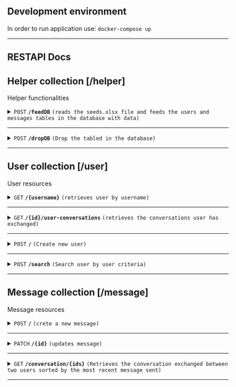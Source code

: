 ## Development environment

In order to run application use:
      `docker-compose up`

------------------------------------------------------------------------------------------
## RESTAPI Docs
## Helper collection [/helper]
Helper functionalities

<details>
 <summary>
      <code>POST</code> <code><b>/feedDB</b></code> 
      <code>(reads the seeds.xlsx file and feeds the users and messages tables in the database with data)</code>
</summary>

##### Responses

> | http code     | content-type                      | response                                                            |
> |---------------|-----------------------------------|---------------------------------------------------------------------|
> | `200`         | `application/json`        | `{"messages": "Messages created", "users": "Users created"}`                                |
> | `400`         | `application/json`                | `{"error": "Error message"}`                            |

##### Example

> 
>  http://localhost:3000/helper/feedDB
> 

</details>

------------------------------------------------------------------------------------------------------------------------------------------------------------------------------------------

<details>
 <summary>
      <code>POST</code> <code><b>/dropDB</b></code> 
      <code>(Drop the tabled in the database)</code>
</summary>

##### Responses

> | http code     | content-type                      | response                                                            |
> |---------------|-----------------------------------|---------------------------------------------------------------------|
> | `200`         | `application/json`        | `{"description": "DROP OK"}`                                |
> | `400`         | `application/json`                | `{"error": "Error message"}`                            |

##### Example

> 
>  http://localhost:3000/helper/dropDB
> 

</details>

------------------------------------------------------------------------------------------------------------------------------------------------------------------------------------------


## User collection [/user]
User resources

<details>
 <summary>
      <code>GET</code> <code><b>/{username}</b></code> 
      <code>(retrieves user by username)</code>
</summary>

##### Parameters

> | name      |  type     | data type               | description                                                           |
> |-----------|-----------|-------------------------|-----------------------------------------------------------------------|
> | username      |  required | string   | username of user  |

##### Responses

> | http code     | content-type                      | response                                                            |
> |---------------|-----------------------------------|---------------------------------------------------------------------|
> | `200`         | `application/json`        | `{"id": 1, "firstname": "Marios", "lastname": "Pats", "username": "marios", "gender": "Male", "birthday": "2000-01-01"}`                                |
> | `400`         | `application/json`                | `{"error": "Error message"}`                            |

##### Example

> 
>  http://localhost:3000/user/marios
> 

</details>

----------------------------------------------------------------------------------------------------------

<details>
 <summary>
      <code>GET</code> <code><b>/{id}/user-conversations</b></code> 
      <code>(retrieves the conversations user has exchanged)</code>
</summary>

##### Parameters

> | name      |  type     | data type               | description                                                           |
> |-----------|-----------|-------------------------|-----------------------------------------------------------------------|
> | id      |  required |    | id of user |

##### Query params

> | name      |  type     | data type               | description                                                           |
> |-----------|-----------|-------------------------|-----------------------------------------------------------------------|
> | fields      |  optional | string seperated with comma(,)   | fields of message object  |
>| limit      |  optional | boolean true/false   | limit the request to only include one message |

##### Responses

> | http code     | content-type                      | response                                                            |
> |---------------|-----------------------------------|---------------------------------------------------------------------|
> | `200`         | `application/json`        | `[]UserModel`                                |
> | `400`         | `application/json`                | `{"error": "Error message"}`                            |

##### Example

> 
>  http://localhost:3000/user/1/user-conversations?fields=seen,content&limit=true
>

</details>

--------------------------------------------------------------------------------------------------------------

<details>
 <summary>
      <code>POST</code> <code><b>/</b></code> 
      <code>(Create new user)</code>
</summary>

##### Request body (json)

> | name      |  type     | data type               | description                                                           |
> |-----------|-----------|-------------------------|-----------------------------------------------------------------------|
> | firstname   |  required | string | Firstname  |
> | lastname   |  required | string | Lastname  |
> | username   |  required | string | Username  |
> | gender   |  optional | enum(N/A, Male, Female) (default N/A) | Gender  |
> | birthday   |  required | date format (yyyy-mm-dd) | Birthday  |


##### Responses

> | http code     | content-type                      | response                                                            |
> |---------------|-----------------------------------|---------------------------------------------------------------------|
> | `201`         | `application/json`        | `{}UserModel`                                |
> | `400`         | `application/json`                | `{"error": "Error message"}`                            |

##### Example

> 
>  http://localhost:3000/user
> ```javascript
>{ firstname: "Marios", lastname: "Pats", username: "marios", birthday: "2000-01-01", gender: "Male"}
>```

</details>

--------------------------------------------------------------------------------------------------------------

<details>
 <summary>
      <code>POST</code> <code><b>/search</b></code> 
      <code>(Search user by user criteria)</code>
</summary>

##### Request body (json)

> | name      |  type     | data type               | description                                                           |
> |-----------|-----------|-------------------------|-----------------------------------------------------------------------|
> | firstname   |  optional | string | Firstname to search  |
> | lastname   |  optional | string | Lastname to search  |
> | username   |  optional | string | Username to search  |
> | gender   |  optional | enum(N/A, Male, Female) (default N/A) | Gender  |
> | birthday   |  optional | date format (yyyy-mm-dd) | Birthday  |


##### Responses

> | http code     | content-type                      | response                                                            |
> |---------------|-----------------------------------|---------------------------------------------------------------------|
> | `200`         | `application/json`        | `[]UserModel`                                |
> | `400`         | `application/json`                | `{"error": "Error message"}`                            |

##### Example

> 
>  http://localhost:3000/user
> ```javascript
>{ firstname: "Marios", lastname: "Pats"}
>```

</details>

--------------------------------------------------------------------------------------------------------------


## Message collection [/message]
Message resources

<details>
 <summary>
      <code>POST</code> <code><b>/</b></code> 
      <code>(crete a new message)</code>
</summary>

##### Request body (json)

> | name      |  type     | data type               | description                                                           |
> |-----------|-----------|-------------------------|-----------------------------------------------------------------------|
> | content   |  required | string | Message content  |
> | sender   |  required | number | user id of the sender  |
> | receiver   |  required | number | user id of the receiver  |
> | seen   |  optional default(false) | boolean | if the message is seen  |

##### Responses

> | http code     | content-type                      | response                                                            |
> |---------------|-----------------------------------|---------------------------------------------------------------------|
> | `201`         | `application/json`        | `{}MessageModel`                                |
> | `400`         | `application/json`                | `{"error": "Error message"}`                            |

##### Example

> 
>  http://localhost:3000/message
> ```javascript
>{ content: "New message", sender: 1, receiver: 2, seen: false }
>```

</details>

----------------------------------------------------------------------------------------------------------

<details>
 <summary>
      <code>PATCH</code> <code><b>/{id}</b></code> 
      <code>(updates message)</code>
</summary>

##### Parameters

> | name      |  type     | data type               | description                                                           |
> |-----------|-----------|-------------------------|-----------------------------------------------------------------------|
> | id      |  required |    | id of message |

##### Request body (json)

> | name      |  type     | data type               | description                                                           |
> |-----------|-----------|-------------------------|-----------------------------------------------------------------------|
> | content   |  optional | string | Message content  |
> | sender   |  optional | number | user id of the sender  |
> | receiver   |  optional | number | user id of the receiver  |
 | seen   |  optional | boolean | if the message is seen  |

##### Responses

> | http code     | content-type                      | response                                                            |
> |---------------|-----------------------------------|---------------------------------------------------------------------|
> | `200`         | `application/json`        | `{}MessageModel`                                |
> | `400`         | `application/json`                | `{"error": "Error message"}`                            |

##### Example

> 
>  http://localhost:3000/message/1
> ```javascript
>{ content: "New message", sender: 1, receiver: 2 }
>```

</details>

--------------------------------------------------------------------------------------------------------------

<details>
 <summary>
      <code>GET</code> <code><b>/conversation/{ids}</b></code> 
      <code>(Retrieves the conversation exchanged between two users sorted by the most recent message sent)</code>
</summary>

##### Parameters

> | name      |  type     | data type               | description                                                           |
> |-----------|-----------|-------------------------|-----------------------------------------------------------------------|
> | ids      |  required |  string (seperate(,))  | user ids seperated with comma |


##### Responses

> | http code     | content-type                      | response                                                            |
> |---------------|-----------------------------------|---------------------------------------------------------------------|
> | `200`         | `application/json`        | `[]MessageModel`                                |
> | `400`         | `application/json`                | `{"error": "Error message"}`                            |

##### Example

> 
>  http://localhost:3000/message/conversation/1,2
>

</details>

--------------------------------------------------------------------------------------------------------------
